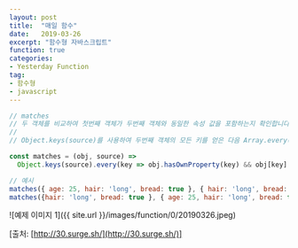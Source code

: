 ```yaml
---
layout: post
title:  "매일 함수"
date:   2019-03-26
excerpt: "함수형 자바스크립트"
function: true
categories:
- Yesterday Function
tag:
- 함수형
- javascript
---
```


```javascript
// matches
// 두 객체를 비교하여 첫번째 객체가 두번째 객체와 동일한 속성 값을 포함하는지 확인합니다.
//
// Object.keys(source)를 사용하여 두번째 객체의 모든 키를 얻은 다음 Array.every(), Object.hasOwnProperty() 및 엄격한 비교를 수행하여 모든 키가 첫번째 객체에 존재하고 동일한 값을 갖는지 확인합니다.

const matches = (obj, source) =>
  Object.keys(source).every(key => obj.hasOwnProperty(key) && obj[key] === source[key]);

// 예시
matches({ age: 25, hair: 'long', bread: true }, { hair: 'long', bread: true }); // true
matches({hair: 'long', bread: true }, { age: 25, hair: 'long', bread: true }); // false
```

![예제 이미지 1]({{ site.url }}/images/function/0/20190326.jpeg)

[출처: [http://30.surge.sh/](http://30.surge.sh/)]
